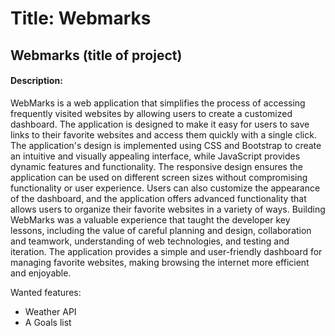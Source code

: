 # Title: Webmarks

## Webmarks (title of project)

#### Description:   
 WebMarks is a web application that simplifies the process of accessing frequently visited websites by allowing users to create a customized dashboard. The application is designed to make it easy for users to save links to their favorite websites and access them quickly with a single click. The application's design is implemented using CSS and Bootstrap to create an intuitive and visually appealing interface, while JavaScript provides dynamic features and functionality. The responsive design ensures the application can be used on different screen sizes without compromising functionality or user experience. Users can also customize the appearance of the dashboard, and the application offers advanced functionality that allows users to organize their favorite websites in a variety of ways. Building WebMarks was a valuable experience that taught the developer key lessons, including the value of careful planning and design, collaboration and teamwork, understanding of web technologies, and testing and iteration. The application provides a simple and user-friendly dashboard for managing favorite websites, making browsing the internet more efficient and enjoyable.

Wanted features: 

- Weather API 
- A Goals list

